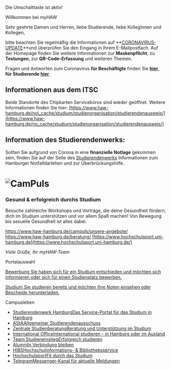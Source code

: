 Die Umschalttaste ist aktiv!

Willkommen bei myHAW

Sehr geehrte Damen und Herren,
liebe Studierende,
liebe Kolleginnen und Kollegen,

bitte beachten Sie regelmäßig die Informationen auf **[CORONAVIRUS-UPDATE](https://www.haw-hamburg.de/corona/)**und überprüfen Sie den Eingang in Ihrem E-Mailpostfach. Auf der Homepage finden Sie weitere Informationen zur **Maskenpflicht**, zu **Testungen**, zur **QR-Code-Erfassung** und weiteren Themen.

Fragen und Antworten zum Coronavirus **für Beschäftigte** finden Sie **[hier](https://www.haw-hamburg.de/corona/faq-beschaeftigte/)**,
**für Studierende [hier](https://www.haw-hamburg.de/corona/faq-studium-und-lehre/)**.

Informationen aus dem ITSC
----------

Beide Standorte des Chipkarten Servicebüros sind wieder geöffnet.
Weitere Informationen finden Sie hier: [https://www.haw-hamburg.de/no\_cache/studium/studienorganisation/studierendenausweis/](https://www.haw-hamburg.de/no_cache/studium/studienorganisation/studierendenausweis/)

Information des Studierendenwerks:
----------

Sollten Sie aufgrund von Corona in eine **finanzielle Notlage** gekommen sein, finden Sie auf der Seite des [Studierendenwerks](https://www.studierendenwerk-hamburg.de/das-studierendenwerk-hamburg/corona-pandemie-informationen-und-unterstuetzung) Informationen zum Hamburger Notfalldarlehen und zur Überbrückungshilfe.

###  ###

![CamPuls](https://www.haw-hamburg.de/fileadmin/_processed_/a/e/csm_CamPuls_schwarz_transparent_812f299d2a.png)
==========

### Gesund & erfolgreich durchs Studium ###

Besuche zahlreiche Workshops und Vorträge, die deine Gesundheit fördern, dich im Studium unterstützen und vor allem Spaß machen!
Von Bewegung bis sexuelle Gesundheit ist alles dabei.

<https://www.haw-hamburg.de/campuls/unsere-angebote/>
<https://www.haw-hamburg.de/beratung/>
[https://www.hochschulsport.uni-hamburg.de](https://www.hochschulsport.uni-hamburg.de/)

*Viele Grüße, Ihr myHAW-Team*

Portalauswahl

[Bewerbung Sie haben sich für ein Studium entschieden und möchten sich informieren oder sich für einen Studienplatz bewerben.](https://myhaw.haw-hamburg.de/qisserver/pages/cs/sys/portal/hisinoneStartPage.faces?page=1)

[Studium Sie studieren bereits und möchten Ihre Noten einsehen oder Bescheide herunterladen.](https://myhaw.haw-hamburg.de/qisserver/pages/cs/sys/portal/hisinoneStartPage.faces?page=Studium)

Campusleben

* [Studierendenwerk HamburgDas Service-Portal für das Studium in Hamburg](https://www.studierendenwerk-hamburg.de/)
* [AStAAllgemeiner Studierendenausschuss](https://www.haw-hamburg.de/studium/campusleben/asta.html)
* [Zentrale StudienberatungBeratung und Unterstützung im Studium](https://www.haw-hamburg.de/studium/beratung/)
* [International OfficeInternational studieren - in Hamburg oder im Ausland](https://www.haw-hamburg.de/international.html)
* [Team StudieneinstiegErfolgreich studieren](https://www.haw-hamburg.de/studium/studieneinstieg/)
* [AlumniIn Verbindung bleiben](https://www.haw-hamburg.de/hochschule/hochschuleinheiten/zentrum-fuer-karriereplanung/alumni/)
* [HIBSHochschulinformations- & Bibliotheksservice](https://www.haw-hamburg.de/hibs.html)
* [HochschulsportFit durch das Studium](https://www.haw-hamburg.de/studium/campusleben/kultur-und-sport/)
* [TelegramMessenger-Kanal für aktuelle Meldungen](https://www.haw-hamburg.de/telegramkanal.html#c86598)
